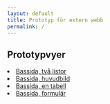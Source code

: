 ```yaml
---
layout: default
title: Prototyp för extern webb
permalink: /
---
```

<article class="body-copy">
  <h1>Prototypvyer</h1>
  <nav>
    <li><a href="{{ site.baseurl }}/body-copy-1/">Bassida, två listor</a></li>
    <li><a href="{{ site.baseurl }}/body-copy-2/">Bassida, huvudbild</a></li>
    <li><a href="{{ site.baseurl }}/body-copy-3/">Bassida, en tabell</a></li>
    <li><a href="{{ site.baseurl }}/body-copy-4/">Bassida, formulär</a></li>
  </nav>
</article>
